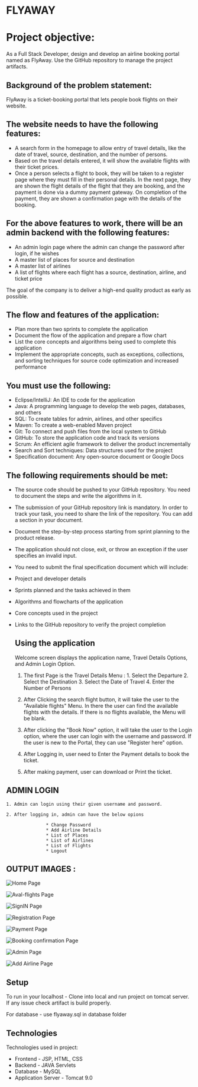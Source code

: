 # FLYAWAY


# Project objective: 

As a Full Stack Developer, design and develop an airline booking portal named as FlyAway. Use the GitHub repository to manage the project artifacts. 

 

## Background of the problem statement:

FlyAway is a ticket-booking portal that lets people book flights on their website.

 

## The website needs to have the following features:

* A search form in the homepage to allow entry of travel details, like the date of travel, source, destination, and the number of persons.
* Based on the travel details entered, it will show the available flights with their ticket prices.
* Once a person selects a flight to book, they will be taken to a register page where they must fill in their personal details. In the next page, they are shown the flight details of the flight that they are booking, and the payment is done via a dummy payment gateway. On completion of the payment, they are shown a confirmation page with the details of the booking.   
 

## For the above features to work, there will be an admin backend with the following features:

* An admin login page where the admin can change the password after login, if he wishes
* A master list of places for source and destination
* A master list of airlines
* A list of flights where each flight has a source, destination, airline, and ticket price
     
The goal of the company is to deliver a high-end quality product as early as possible. 
 

## The flow and features of the application:

* Plan more than two sprints to complete the application
* Document the flow of the application and prepare a flow chart 
* List the core concepts and algorithms being used to complete this application
* Implement the appropriate concepts, such as exceptions, collections, and sorting techniques for source code optimization and increased performance 

 

## You must use the following:

* Eclipse/IntelliJ: An IDE to code for the application 
* Java: A programming language to develop the web pages, databases, and others
* SQL: To create tables for admin, airlines, and other specifics
* Maven: To create a web-enabled Maven project
* Git: To connect and push files from the local system to GitHub 
* GitHub: To store the application code and track its versions 
* Scrum: An efficient agile framework to deliver the product incrementally 
* Search and Sort techniques: Data structures used for the project 
* Specification document: Any open-source document or Google Docs 

 

## The following requirements should be met:

* The source code should be pushed to your GitHub repository. You need to document the steps and write the algorithms in it.
* The submission of your GitHub repository link is mandatory. In order to track your task, you need to share the link of the repository. You can add a section in your document. 
* Document the step-by-step process starting from sprint planning to the product release. 
* The application should not close, exit, or throw an exception if the user specifies an invalid input.
* You need to submit the final specification document which will include: 
* Project and developer details 
* Sprints planned and the tasks achieved in them 
* Algorithms and flowcharts of the application 
* Core concepts used in the project 
* Links to the GitHub repository to verify the project completion 
 
  ## Using the application
  
  Welcome screen displays the application name, Travel Details Options, and Admin Login Option.

    
    1. The first Page is the Travel Details Menu :
                  1. Select the Departure
                  2. Select the Destination
                  3. Select the Date of Travel
                  4. Enter the Number of Persons                
                  
    2. After Clicking the search flight button, it will take the user to the "Available flights" Menu. In there the user can find the available flights with the details. If there is no flights available, the Menu will be blank.

    3. After clicking the "Book Now" option, it will take the user to the Login option, where the user can login with the username and password. If the user is new to the Portal, they can use "Register here" option.
    
    4. After Logging in, user need to Enter the Payment details to book the ticket.
    
    5. After making payment, user can download or Print the ticket. 

## ADMIN LOGIN 

    1. Admin can login using their given username and password.
    
    2. After logging in, admin can have the below opions
                   
                   * Change Password
                   * Add Airline Details
                   * List of Places
                   * List of Airlines
                   * List of Flights
                   * Logout
                   
## OUTPUT IMAGES : 
![Home Page](https://github.com/Hemachandirant/Simplilearn-Java-FSD-Phase02-Project/blob/master/Output%20Images/HomePage.png) 

![Aval-flights Page](https://github.com/Hemachandirant/Simplilearn-Java-FSD-Phase02-Project/blob/master/Output%20Images/AvailableFlights.png) 

![SignIN Page](https://github.com/Hemachandirant/Simplilearn-Java-FSD-Phase02-Project/blob/master/Output%20Images/LoginPage.png)

![Registration Page](https://github.com/Hemachandirant/Simplilearn-Java-FSD-Phase02-Project/blob/master/Output%20Images/RegistrationPage.png) 

![Payment Page](https://github.com/Hemachandirant/Simplilearn-Java-FSD-Phase02-Project/blob/master/Output%20Images/PaymentPage.png )

![Booking confirmation Page](https://github.com/Hemachandirant/Simplilearn-Java-FSD-Phase02-Project/blob/master/Output%20Images/BookingConfirmation.png) 

![Admin Page](https://github.com/Hemachandirant/Simplilearn-Java-FSD-Phase02-Project/blob/master/Output%20Images/Adminpage.png) 

![Add Airline Page](https://github.com/Hemachandirant/Simplilearn-Java-FSD-Phase02-Project/blob/master/Output%20Images/AddAirline-admin.png) 

## Setup

To run in your localhost - Clone into local and run project on tomcat server. If any issue check artifact is build properly.

For database - use flyaway.sql in database folder

## Technologies

Technologies used in project:

* Frontend - JSP, HTML, CSS
* Backend - JAVA Servlets
* Database - MySQL 
* Application Server - Tomcat 9.0 

